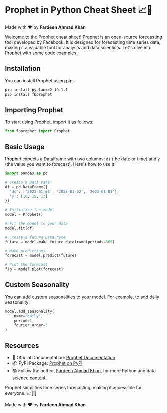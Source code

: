 # Prophet in Python Cheat Sheet 📈🔮

Made with :heart: by **Fardeen Ahmad Khan**

Welcome to the Prophet cheat sheet! Prophet is an open-source forecasting tool developed by Facebook. It is designed for forecasting time series data, making it a valuable tool for analysts and data scientists. Let's dive into Prophet with some code examples.

## Installation

You can install Prophet using pip:

```bash
pip install pystan==2.19.1.1
pip install fbprophet
```

## Importing Prophet

To start using Prophet, import it as follows:

```python
from fbprophet import Prophet
```

## Basic Usage

Prophet expects a DataFrame with two columns: `ds` (the date or time) and `y` (the value you want to forecast). Here's how to use it:

```python
import pandas as pd

# Create a DataFrame
df = pd.DataFrame({
  'ds': ['2023-01-01', '2023-01-02', '2023-01-03'],
  'y': [10, 15, 12]
})

# Initialize the model
model = Prophet()

# Fit the model to your data
model.fit(df)

# Create a future DataFrame
future = model.make_future_dataframe(periods=365)

# Make predictions
forecast = model.predict(future)

# Plot the forecast
fig = model.plot(forecast)
```

## Custom Seasonality

You can add custom seasonalities to your model. For example, to add daily seasonality:

```python
model.add_seasonality(
    name='daily',
    period=1,
    fourier_order=3
)
```

## Resources

- 📖 Official Documentation: [Prophet Documentation](https://facebook.github.io/prophet/)
- 📦 PyPI Package: [Prophet on PyPI](https://pypi.org/project/fbprophet/)
- 📚 Follow the author, [Fardeen Ahmad Khan](https://github.com/I-Fardeen), for more Python and data science content.

Prophet simplifies time series forecasting, making it accessible for everyone. 📈🔮✨

Made with :heart: by **Fardeen Ahmad Khan**
